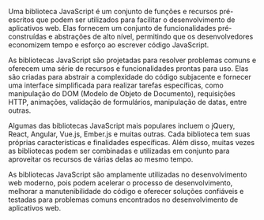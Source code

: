 Uma biblioteca JavaScript é um conjunto de funções e recursos pré-escritos que podem ser utilizados para facilitar o desenvolvimento de aplicativos web. Elas fornecem um conjunto de funcionalidades pré-construídas e abstrações de alto nível, permitindo que os desenvolvedores economizem tempo e esforço ao escrever código JavaScript.

As bibliotecas JavaScript são projetadas para resolver problemas comuns e oferecem uma série de recursos e funcionalidades prontas para uso. Elas são criadas para abstrair a complexidade do código subjacente e fornecer uma interface simplificada para realizar tarefas específicas, como manipulação do DOM (Modelo de Objeto de Documento), requisições HTTP, animações, validação de formulários, manipulação de datas, entre outras.

Algumas das bibliotecas JavaScript mais populares incluem o jQuery, React, Angular, Vue.js, Ember.js e muitas outras. Cada biblioteca tem suas próprias características e finalidades específicas. Além disso, muitas vezes as bibliotecas podem ser combinadas e utilizadas em conjunto para aproveitar os recursos de várias delas ao mesmo tempo.

As bibliotecas JavaScript são amplamente utilizadas no desenvolvimento web moderno, pois podem acelerar o processo de desenvolvimento, melhorar a manutenibilidade do código e oferecer soluções confiáveis e testadas para problemas comuns encontrados no desenvolvimento de aplicativos web.